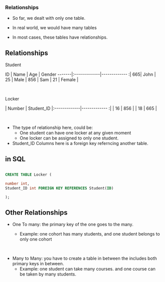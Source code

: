 ### Relationships

- So far, we dealt with only one table.

- In real world, we would have many tables

- In most cases, these tables have relationships.


## Relationships

Student

ID |  Name       |     Age   | Gender
-------|:-------------|------------- :|
665|  John        |     25    | Male |
856 |  Sam   |     21    | Female |

&nbsp;

Locker

|  Number       |    Student_ID
|:-------------|------------- :|
|  16        |     856    |
|  18       |     665  |

&nbsp;

- The type of relationship here, could be:
    * One student can have one locker at any given moment
    * One locker can be assigned to only one student.
- Student_ID Columns here is a foreign key referncing another table.


## in SQL

```sql

CREATE TABLE Locker (

number int,
Student_ID int FOREIGN KEY REFERENCES Student(ID)

);

```


## Other Relationships

- One To many: the primary key of the one goes to the many.

    * Example: one cohort has many students, and one student belongs to only one cohort

&nbsp;

- Many to Many: you have to create a table in between the includes both primary keys in between.
    * Example: one student can take many courses. and one course can be taken by many students.

